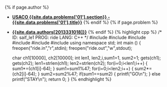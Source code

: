 <a name="2013331018.01"></a>

{% if page.author %}
- **[USACO {{site.data.problems['01'].section}} - {{site.data.problems['01'].title}}]({{site.baseurl}}/problem/01)**
{% endif %}
{% if page.problem %}
- **[{{site.data.authors[2013331018]}}]({{site.baseurl}}/author/2013331018)**
{% endif %}
{% highlight cpp %}
/*
ID: saif_le1
PROG: ride
LANG: C++
*/
#include<cstdio>
#include<cstring>
#include<cmath>
#include<algorithm>
#include <iostream>
#include <fstream>
using namespace std;
int main ()
{
    freopen("ride.in","r",stdin);
    freopen("ride.out","w",stdout);

    char ch1[10000], ch2[10000];
    int len1, len2,i,sum1=1, sum2=1;
    gets(ch1);
    gets(ch2);
    len1=strlen(ch1);
    len2=strlen(ch2);
    for(i=0;i<len1;i++)
    {
        sum1*=(ch1[i]-64);
    }
    sum1=sum1%47;
    for(i=0;i<len2;i++)
    {
        sum2*=(ch2[i]-64);
    }
    sum2=sum2%47;
    if(sum1==sum2)
    {
        printf("GO\n");
    }
    else printf("STAY\n");
    return 0;
}
{% endhighlight %}